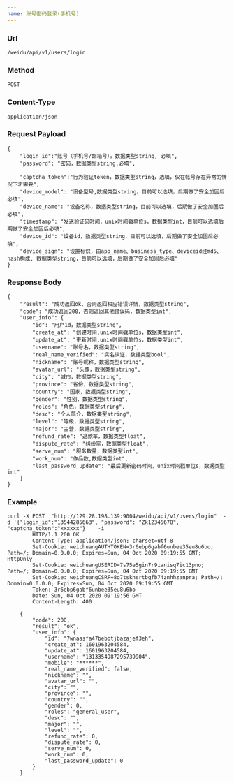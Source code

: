 ```yaml
---
name: 账号密码登录(手机号)
---
```

    
### Url
    /weidu/api/v1/users/login
    
### Method
    POST

### Content-Type
    application/json    

### Request Payload
    {
        "login_id":"账号（手机号/邮箱号），数据类型string, 必填",
        "password": "密码，数据类型string,必填",
        
        "captcha_token":"行为验证token，数据类型string，选填，仅在帐号存在异常的情况下才需要",
        "device_model": "设备型号,数据类型string，目前可以选填，后期做了安全加固后必填",
        "device_name": "设备名称，数据类型string，目前可以选填，后期做了安全加固后必填",
        "timestamp": "发送验证码时间，unix时间戳单位s，数据类型int，目前可以选填后期做了安全加固后必填",
        "device_id": "设备id，数据类型string，目前可以选填，后期做了安全加固后必填",
        "device_sign": "设置标识，由app_name、business_type、deviceid经md5、hash构成, 数据类型string，目前可以选填，后期做了安全加固后必填"
    }
    
### Response Body
    {
        "result": "成功返回ok，否则返回相应错误详情，数据类型string",
        "code": "成功返回200，否则返回其他错误码，数据类型int",
        "user_info": {
        	"id": "用户id，数据类型string",
        	"create_at": "创建时间,unix时间戳单位s，数据类型int",
        	"update_at": "更新时间,unix时间戳单位s，数据类型int",
        	"username": "账号名，数据类型string",
            "real_name_verified": "实名认证，数据类型bool",
        	"nickname": "账号昵称，数据类型string",
        	"avatar_url": "头像，数据类型string",
        	"city": "城市，数据类型string",
        	"province": "省份，数据类型string",
        	"country": "国家，数据类型string",
        	"gender": "性别，数据类型string",
            "roles": "角色，数据类型string",
            "desc": "个人简介，数据类型string",
            "level": "等级，数据类型string",
            "major": "主营，数据类型string",
            "refund_rate": "退款率，数据类型float",
            "dispute_rate": "纠纷率，数据类型float",
            "serve_num": "服务数量，数据类型int",
        	"work_num": "作品数,数据类型int",
            "last_password_update": "最后更新密码时间，unix时间戳单位s，数据类型int"
        }
    }
    

### Example
    curl -X POST  "http://129.28.198.139:9004/weidu/api/v1/users/login"  -d '{"login_id":"13544285663", "password": "Zk12345678", "captcha_token":"xxxxxx"}'   -i
            HTTP/1.1 200 OK
            Content-Type: application/json; charset=utf-8
            Set-Cookie: weichuangAUTHTOKEN=3r6ebp6gabf6unbee35eu8u6bo; Path=/; Domain=0.0.0.0; Expires=Sun, 04 Oct 2020 09:19:55 GMT; HttpOnly
            Set-Cookie: weichuangUSERID=7s75e5gin7r9ianisq7ic13pno; Path=/; Domain=0.0.0.0; Expires=Sun, 04 Oct 2020 09:19:55 GMT
            Set-Cookie: weichuangCSRF=8q7tskhertbqfb74znhhzanpra; Path=/; Domain=0.0.0.0; Expires=Sun, 04 Oct 2020 09:19:55 GMT
            Token: 3r6ebp6gabf6unbee35eu8u6bo
            Date: Sun, 04 Oct 2020 09:19:56 GMT
            Content-Length: 400

        {
        	"code": 200,
        	"result": "ok",
        	"user_info": {
        		"id": "7wnaasfa47bebbtjbazajef3eh",
        		"create_at": 1601963204584,
        		"update_at": 1601963204584,
        		"username": "1313354987295739904",
        		"mobile": "******",
        		"real_name_verified": false,
        		"nickname": "",
        		"avatar_url": "",
        		"city": "",
        		"province": "",
        		"country": "",
        		"gender": 0,
        		"roles": "general_user",
        		"desc": "",
        		"major": "",
        		"level": "",
        		"refund_rate": 0,
        		"dispute_rate": 0,
        		"serve_num": 0,
        		"work_num": 0,
        		"last_password_update": 0
        	}
        }
         







